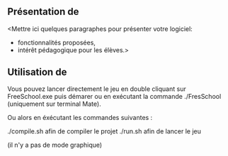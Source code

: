 # <Free School>

<DELESTREE Lucas> <SOUDANT Maxime>

## Présentation de <NomProjet>

<Mettre ici quelques paragraphes pour présenter votre logiciel:
- fonctionnalités proposées,
- intérêt pédagogique pour les élèves.>

## Utilisation de <Free School>

Vous pouvez lancer directement le jeu en double cliquant sur FreeSchool.exe puis démarer ou en exécutant la commande ./FresSchool (uniquement sur terminal Mate).

Ou alors en éxécutant les commandes suivantes :

./compile.sh afin de compiler le projet
./run.sh afin de lancer le jeu

(il n'y a pas de mode graphique)
